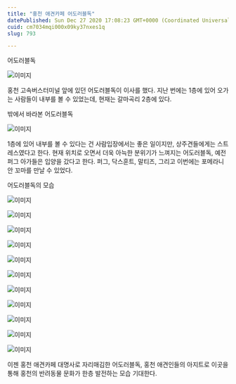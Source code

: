 ```yaml
---
title: "홍천 애견카페 어도러블독"
datePublished: Sun Dec 27 2020 17:08:23 GMT+0000 (Coordinated Universal Time)
cuid: cm7034mqi000x09ky37nxes1q
slug: 793

---
```



어도러블독

![이미지](https://cdn.hashnode.com/res/hashnode/image/upload/v1739254313181/6bf84cd8-bea3-4594-b6e9-fc1dc72993d5.jpeg)

홍천 고속버스터미널 앞에 있던 어도러블독이 이사를 했다. 지난 번에는 1층에 있어 오가는 사람들이 내부를 볼 수 있었는데, 현재는 갈마곡리 2층에 있다.

밖에서 바라본 어도러블독

![이미지](https://cdn.hashnode.com/res/hashnode/image/upload/v1739254315309/3b1fa117-cae4-47dd-aebb-e8e6148f5bb6.jpeg)

1층에 있어 내부를 볼 수 있다는 건 사람입장에서는 좋은 일이지만, 상주견들에게는 스트레스였다고 한다. 현재 위치로 오면서 더욱 아늑한 분위기가 느껴지는 어도러블독, 예전 퍼그 아가들은 입양을 갔다고 한다. 퍼그, 닥스훈트, 말티즈, 그리고 이번에는 포메라니안 꼬마를 만날 수 있었다.

어도러블독의 모습

![이미지](https://cdn.hashnode.com/res/hashnode/image/upload/v1739254317268/7d3797b5-ca7f-4e6b-ae6f-727c8d43fbdb.jpeg)

![이미지](https://cdn.hashnode.com/res/hashnode/image/upload/v1739254319908/3f360068-623a-4e9f-b57a-95fb20ce8d04.jpeg)

![이미지](https://cdn.hashnode.com/res/hashnode/image/upload/v1739254322113/b7f8f9db-0fe8-499c-9a03-d8c8650f1071.jpeg)

![이미지](https://cdn.hashnode.com/res/hashnode/image/upload/v1739254324026/caca7b04-b1b4-4903-bfc3-8c77a75d9e1b.jpeg)

![이미지](https://cdn.hashnode.com/res/hashnode/image/upload/v1739254326486/68fe06de-2bc6-4eb0-a7a4-075b6e8773db.jpeg)

![이미지](https://cdn.hashnode.com/res/hashnode/image/upload/v1739254328825/6af87152-d911-4582-ad1a-e35d11da5a8e.jpeg)

![이미지](https://cdn.hashnode.com/res/hashnode/image/upload/v1739254330847/3b6b7b14-5350-4ecb-973e-7f83d64ce590.jpeg)

![이미지](https://cdn.hashnode.com/res/hashnode/image/upload/v1739254332928/b5c537c4-12a3-45fc-a9b8-daebbe01f5fa.jpeg)

![이미지](https://cdn.hashnode.com/res/hashnode/image/upload/v1739254335431/59961e49-60c7-4ded-bfa5-ce4e49adf58c.jpeg)

![이미지](https://cdn.hashnode.com/res/hashnode/image/upload/v1739254337997/d9bc06b8-0bd3-40d3-83c3-1eaca1227fd3.jpeg)

![이미지](https://cdn.hashnode.com/res/hashnode/image/upload/v1739254339924/31f668a1-3c3c-4077-a554-225786e685f3.jpeg)

이젠 홍천 애견카페 대명사로 자리매김한 어도러블독, 홍천 애견인들의 아지트로 이곳을 통해 홍천의 반려동물 문화가 한층 발전하는 모습 기대한다.